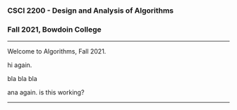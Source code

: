 

### CSCI 2200 - Design and Analysis of Algorithms

### Fall 2021, Bowdoin College 

-------------

Welcome to Algorithms, Fall 2021. 

hi again. 

bla bla bla 

ana again. is this working? 

------------
